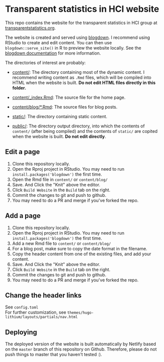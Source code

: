 # Transparent statistics in HCI website

This repo contains the website for the transparent statistics in HCI group at [transparentstatistics.org](http://transparentstatistics.org/).

The website is created and served using [blogdown](https://bookdown.org/yihui/blogdown/). I recommend using RStudio to create and edit content. You can then use `blogdown::serve_site()` in R to preview the website locally. See the [blogdown documentation](https://bookdown.org/yihui/blogdown/) for more information.

The directories of interest are probably:

- [content/](content/): The directory containing most of the dynamic content. I
  recommend writing content as `.Rmd` files, which will be compiled into HTML when
  the website is built. **Do not edit HTML files directly in this folder.**

- [content/_index.Rmd](content/_index.Rmd): The source file for the home page.

- [content/blog/*.Rmd](content/blog/): The source files for blog posts.

- [static/](static/): The directory containing static content.

- [public/](public/): The directory output directory, into which the contents of `content/` (after being compiled)
  and the contents of `static/` are copited when the website is built. **Do not edit directly**.


## Edit a page
1. Clone this repository locally.
2. Open the Rproj project in RStudio. You may need to run `install.packages('blogdown')` the first time.
3. Open the Rmd file in `content/` or `content/blog/`
4. Save. And Click the "Knit" above the editor.
5. Click `Build Website` in the `Build` tab on the right.
6. Commit the changes to git and push to github.
7. You may need to do a PR and merge if you've forked the repo.


## Add a page

1. Clone this repository locally.
2. Open the Rproj project in RStudio. You may need to run `install.packages('blogdown')` the first time.
3. Add a new Rmd file to `content/` or `content/blog/`
4. For a blog post, make sure to copy the date format in the filename.
5. Copy the header content from one of the existing files, and add your content.
6. Save. And Click the "Knit" above the editor.
7. Click `Build Website` in the `Build` tab on the right.
8. Commit the changes to git and push to github.
9. You may need to do a PR and merge if you've forked the repo.

## Change the header links

See `config.toml`  
For further customization, see `themes/hugo-lithium/layouts/partials/nav.html`

## Deploying

The deployed version of the website is built automatically by Netlify based on the `master` branch of this repository on Github. Therefore, please do not push things to master that you haven't tested :).
